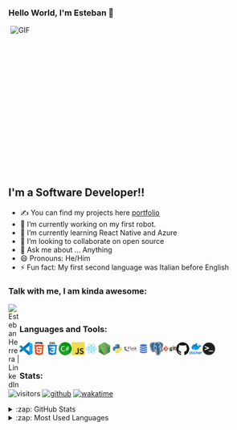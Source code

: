 ### Hello World, I'm Esteban 👋

 <img align="right" alt="GIF" src="https://github.com/estebanways/estebanways/blob/main/code.gif?raw=true" width="500" height="320" />

## I'm a Software Developer!!
- ✍ You can find my projects here [portfolio]
- 🔭 I’m currently working on my first robot.
- 🌱 I’m currently learning React Native and Azure
- 👯 I’m looking to collaborate on open source
- 💬 Ask me about ... Anything
- 😄 Pronouns: He/Him
- ⚡ Fun fact: My first second language was Italian before English

### Talk with me, I am kinda awesome:
[<img align="left" alt="Esteban Herrera | LinkedIn" width="22px" src="https://cdn.jsdelivr.net/npm/simple-icons@v3/icons/linkedin.svg" />][linkedin]

<br />

### Languages and Tools:

[<img align="left" alt="Visual Studio Code" width="26px" src="https://raw.githubusercontent.com/github/explore/80688e429a7d4ef2fca1e82350fe8e3517d3494d/topics/visual-studio-code/visual-studio-code.png" />][youtube]
[<img align="left" alt="HTML5" width="26px" src="https://raw.githubusercontent.com/github/explore/80688e429a7d4ef2fca1e82350fe8e3517d3494d/topics/html/html.png" />][youtube]
[<img align="left" alt="CSS3" width="26px" src="https://raw.githubusercontent.com/github/explore/80688e429a7d4ef2fca1e82350fe8e3517d3494d/topics/css/css.png" />][youtube]
[<img align="left" alt="CSharp" width="26px" src="https://raw.githubusercontent.com/github/explore/80688e429a7d4ef2fca1e82350fe8e3517d3494d/topics/csharp/csharp.png" />][youtube]
[<img align="left" alt="JavaScript" width="26px" src="https://raw.githubusercontent.com/github/explore/80688e429a7d4ef2fca1e82350fe8e3517d3494d/topics/javascript/javascript.png" />][youtube]
[<img align="left" alt="React" width="26px" src="https://raw.githubusercontent.com/github/explore/80688e429a7d4ef2fca1e82350fe8e3517d3494d/topics/react/react.png" />][youtube]
[<img align="left" alt="Node.js" width="26px" src="https://raw.githubusercontent.com/github/explore/80688e429a7d4ef2fca1e82350fe8e3517d3494d/topics/nodejs/nodejs.png" />][youtube]
[<img align="left" alt="python" width="26px" src="https://raw.githubusercontent.com/github/explore/80688e429a7d4ef2fca1e82350fe8e3517d3494d/topics/python/python.png" />][youtube]
[<img align="left" alt="flask" width="26px" src="https://raw.githubusercontent.com/github/explore/80688e429a7d4ef2fca1e82350fe8e3517d3494d/topics/flask/flask.png" />][youtube]
[<img align="left" alt="SQL" width="26px" src="https://raw.githubusercontent.com/github/explore/80688e429a7d4ef2fca1e82350fe8e3517d3494d/topics/sql/sql.png" />][youtube]
[<img align="left" alt="postgreSQL" width="26px" src="https://raw.githubusercontent.com/github/explore/80688e429a7d4ef2fca1e82350fe8e3517d3494d/topics/postgresql/postgresql.png" />][youtube]
[<img align="left" alt="Git" width="26px" src="https://raw.githubusercontent.com/github/explore/80688e429a7d4ef2fca1e82350fe8e3517d3494d/topics/git/git.png" />][youtube]
[<img align="left" alt="GitHub" width="26px" src="https://raw.githubusercontent.com/github/explore/78df643247d429f6cc873026c0622819ad797942/topics/github/github.png" />][youtube]
[<img align="left" alt="Docker" width="26px" src="https://raw.githubusercontent.com/github/explore/80688e429a7d4ef2fca1e82350fe8e3517d3494d/topics/docker/docker.png" />][youtube]
[<img align="left" alt="Terminal" width="26px" src="https://raw.githubusercontent.com/github/explore/80688e429a7d4ef2fca1e82350fe8e3517d3494d/topics/terminal/terminal.png" />][youtube]

<br />
<br />

### Stats:

![visitors](https://visitor-badge.glitch.me/badge?page_id=estebanways&left_color=green&right_color=red)
[![github](https://img.shields.io/github/followers/estebanways?logo=github&style=plastic)](https://github.com/estebanways?tab=followers)
[![wakatime](https://wakatime.com/badge/user/d70cd538-e361-40fa-9945-20dbc9e0c077.svg)](https://wakatime.com/@d70cd538-e361-40fa-9945-20dbc9e0c077)

<details>
  <summary>:zap: GitHub Stats</summary>

  <img align="left" alt="Esteban's GitHub Stats" src="https://github-readme-stats.vercel.app/api?username=estebanways&show_icons=true&hide_border=true" />

</details>

<details>
  <summary>:zap: Most Used Languages</summary>

<img align="left" alt="Esteban's GitHub Top Languages" src="https://github-readme-stats.vercel.app/api/top-langs/?username=estebanways" />

</details>

[website]: https://liquidsmok.hopto.org/
[youtube]: https://www.youtube.com/channel/UCIoke0rOK8AFqTZJ4W-QqDg
[linkedin]: https://linkedin.com/in/alvaro-esteban-herrera45676980
[portfolio]: https://estebanways.github.io/
